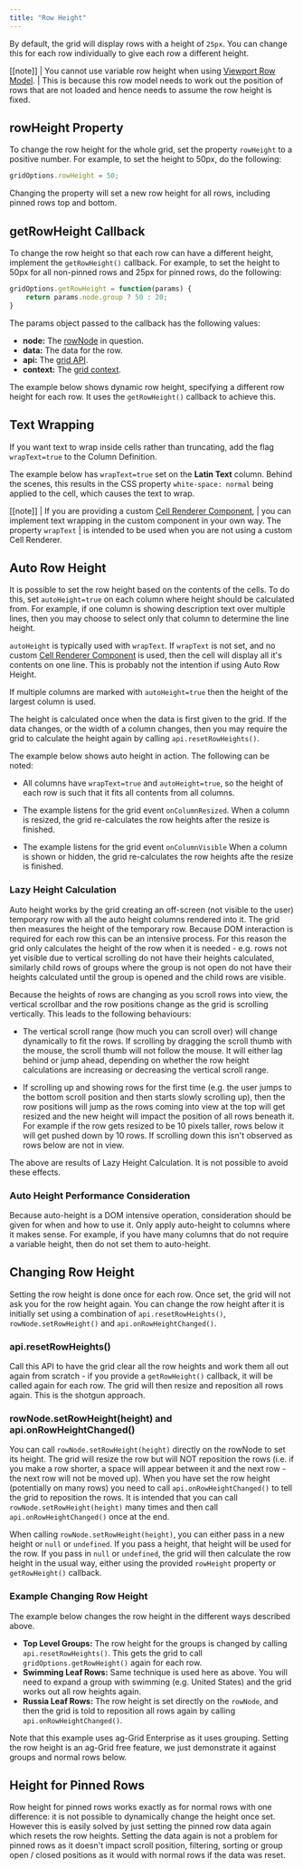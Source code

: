 ```yaml
---
title: "Row Height"
---
```


By default, the grid will display rows with a height of `25px`. You can change this for each row
individually to give each row a different height.


[[note]]
| You cannot use variable row height when using [Viewport Row Model](./javascript-grid-viewport/).
| This is because this row model needs to work out the position of rows that are not loaded and hence needs to assume the row height is fixed.

## rowHeight Property

To change the row height for the whole grid, set the property `rowHeight` to a positive number.
For example, to set the height to 50px, do the following:


```js
gridOptions.rowHeight = 50;
```

Changing the property will set a new row height for all rows, including pinned rows top and bottom.


## getRowHeight Callback

To change the row height so that each row can have a different height,
implement the `getRowHeight()` callback. For example, to set the height
to 50px for all non-pinned rows and 25px for pinned rows, do the following:


```js
gridOptions.getRowHeight = function(params) {
    return params.node.group ? 50 : 20;
}
```

The params object passed to the callback has the following values:


- **node:** The [rowNode](./row-node/) in question.
- **data:** The data for the row.
- **api:** The [grid API](./api/).
- **context:** The [grid context](./context/).


The example below shows dynamic row height, specifying a different row height for each row. It uses the `getRowHeight()` callback to achieve this.

<grid-example title='Row Height Simple' name='row-height-simple' type='generated'></grid-example>

## Text Wrapping

If you want text to wrap inside cells rather than truncating, add the flag `wrapText=true` to the Column Definition.

The example below has `wrapText=true` set on the **Latin Text** column.
Behind the scenes, this results in the CSS property `white-space: normal`
being applied to the cell, which causes the text to wrap.


<grid-example title='Row Height Complex' name='row-height-complex' type='generated'></grid-example>

[[note]]
| If you are providing a custom [Cell Renderer Component](./cell-rendering-components/),
| you can implement text wrapping in the custom component in your own way. The property `wrapText`
| is intended to be used when you are not using a custom Cell Renderer.


## Auto Row Height

It is possible to set the row height based on the contents of the cells.
To do this, set `autoHeight=true` on each column where
height should be calculated from. For example, if one column is showing
description text over multiple lines, then you may choose to select only
that column to determine the line height.

`autoHeight` is typically used with `wrapText`.
If `wrapText` is not set, and no custom
[Cell Renderer Component](./cell-rendering-components/)
is used, then the cell will display all it's contents on one line. This is probably not
the intention if using Auto Row Height.

If multiple columns are marked with `autoHeight=true` then the
height of the largest column is used.

The height is calculated once when the data is first given to the grid. If the data changes, or the width of a column changes, then you may require the grid to calculate the height again by calling `api.resetRowHeights()`.

The example below shows auto height in action. The following can be noted:

- All columns have `wrapText=true` and `autoHeight=true`, so the height of each row is such that it fits all contents from all columns.
-  The example listens for the grid event `onColumnResized`. When a column is resized, the grid re-calculates the row heights after the resize is finished.

- The example listens for the grid event `onColumnVisible` When a column is shown or hidden, the grid re-calculates the row heights afte the resize is finished.

<!-- this example uses a timeout to set data - the runner doesn't currently support this sort of thing -->
<grid-example title='Auto Row Height' name='auto-row-height' type='generated' options=' { "enterprise": true }'></grid-example>

### Lazy Height Calculation

Auto height works by the grid creating an off-screen (not visible to the user)
temporary row with all the
auto height columns rendered into it. The grid then measures the height of the
temporary row. Because DOM interaction is required for each row this can be an
intensive process. For this reason the grid only calculates the height of the
row when it is needed - e.g. rows not yet visible due to vertical scrolling do not
have their heights calculated, similarly child rows of groups where the group
is not open do not have their heights calculated until the group is opened and
the child rows are visible.


Because the heights of rows are changing as you scroll rows into view, the vertical scrollbar
and the row positions change as the grid is scrolling vertically. This leads to the following
behaviours:


- The vertical scroll range (how much you can scroll over) will change dynamically to fit the rows. If scrolling by dragging the scroll thumb with the mouse, the scroll thumb will not follow the mouse. It will either lag behind or jump ahead, depending on whether the row height calculations are increasing or decreasing the vertical scroll range.

-  If scrolling up and showing rows for the first time (e.g. the user jumps to the bottom scroll position and then starts slowly scrolling up), then the row positions will jump as the rows coming into view at the top will get resized and the new height will impact the position of all rows beneath it. For example if the row gets resized to be 10 pixels taller, rows below it will get pushed down by 10 rows. If scrolling down this isn't observed as rows below are not in view.

The above are results of Lazy Height Calculation. It is not possible to avoid these effects.


### Auto Height Performance Consideration

Because auto-height is a DOM intensive operation, consideration should be given for
when and how to use it. Only apply auto-height to columns where it makes sense. For example, if you have
many columns that do not require a variable height, then do not set them to auto-height.


## Changing Row Height

Setting the row height is done once for each row. Once set, the grid will not ask you
for the row height again. You can change the row height after it is initially set
using a combination of `api.resetRowHeights()`, `rowNode.setRowHeight()` and
`api.onRowHeightChanged()`.

### api.resetRowHeights()

Call this API to have the grid clear all the row
heights and work them all out again from scratch - if you provide a `getRowHeight()`
callback, it will be called again for each row. The grid will then resize and
reposition all rows again. This is the shotgun approach.

### rowNode.setRowHeight(height) and api.onRowHeightChanged()

You can call `rowNode.setRowHeight(height)` directly
on the rowNode to set its height. The grid will resize the row but will NOT
reposition the rows (i.e. if you make a row shorter, a space will appear between
it and the next row - the next row will not be moved up). When you have set the
row height (potentially on many rows) you need to call `api.onRowHeightChanged()`
to tell the grid to reposition the rows. It is intended that you can call
`rowNode.setRowHeight(height)` many times and then call `api.onRowHeightChanged()`
once at the end.

When calling `rowNode.setRowHeight(height)`, you can either pass in a new height
or `null` or `undefined`. If you pass a height, that height will be used for the row.
If you pass in `null` or `undefined`, the grid will then calculate the row height in the
usual way, either using the provided `rowHeight` property or `getRowHeight()`
callback.

### Example Changing Row Height

The example below changes the row height in the different ways described above.

- **Top Level Groups:** The row height for the groups is changed by calling `api.resetRowHeights()`. This gets the grid to call `gridOptions.getRowHeight()` again for each row.
- **Swimming Leaf Rows:** Same technique is used here as above. You will need to expand a group with swimming (e.g. United States) and the grid works out all row heights again.
- **Russia Leaf Rows:** The row height is set directly on the `rowNode`, and then the grid is told to reposition all rows again by calling `api.onRowHeightChanged()`.

Note that this example uses ag-Grid Enterprise as it uses grouping. Setting the row
height is an ag-Grid free feature, we just demonstrate it against groups and normal
rows below.

<grid-example title='Changing Row Height' name='row-height-change' type='generated' options=' { "enterprise": true, "exampleHeight": 590, "modules": ["clientside", "rowgrouping", "menu", "columnpanel"] }'></grid-example>

## Height for Pinned Rows

Row height for pinned rows works exactly as for normal rows with one difference: it
is not possible to dynamically change the height once set. However this is easily solved
by just setting the pinned row data again which resets the row heights. Setting the
data again is not a problem for pinned rows as it doesn't impact scroll position, filtering,
sorting or group open / closed positions as it would with normal rows if the data was reset.